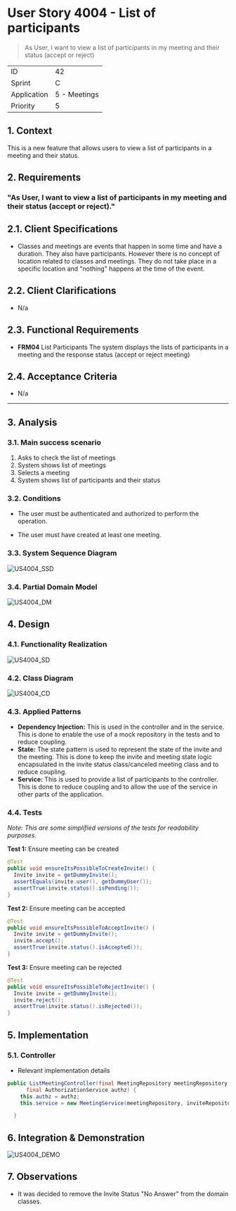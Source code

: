 # User Story 4004 - List of participants

> As User, I want to view a list of participants in my meeting and their status (accept or reject)

|             |              |
| ----------- | ------------ |
| ID          | 42           |
| Sprint      | C            |
| Application | 5 - Meetings |
| Priority    | 5            |

## 1. Context

This is a new feature that allows users to view a list of participants in a meeting and their status.

## 2. Requirements

### "As User, I want to view a list of participants in my meeting and their status (accept or reject)."

## 2.1. Client Specifications

- Classes and meetings are events that happen in some time and have a duration. They also have
  participants. However there is no concept of location related to classes and meetings. They do
  not take place in a specific location and "nothing" happens at the time of the event.

## 2.2. Client Clarifications

- N/a

## 2.3. Functional Requirements

- **FRM04** List Participants The system displays the lists of participants in a meeting and the response status (accept or reject meeting)

## 2.4. Acceptance Criteria

- N/a

---

## 3. Analysis

### 3.1. Main success scenario

1. Asks to check the list of meetings
2. System shows list of meetings
3. Selects a meeting
4. System shows list of participants and their status

### 3.2. Conditions

- The user must be authenticated and authorized to perform the operation.

- The user must have created at least one meeting.

### 3.3. System Sequence Diagram

![US4004_SSD](out/US4004_SSD.svg)

### 3.4. Partial Domain Model

![US4004_DM](out/US4004_DM.svg)

## 4. Design

### 4.1. Functionality Realization

![US4004_SD](out/US4004_SD.svg)

### 4.2. Class Diagram

![US4004_CD](out/US4004_CD.svg)

### 4.3. Applied Patterns

- **Dependency Injection:** This is used in the controller and in the service. This is done to enable the use of a mock repository in the tests and to reduce coupling.
- **State:** The state pattern is used to represent the state of the invite and the meeting. This is done to keep the invite and meeting state logic encapsulated in the invite status class/canceled meeting class and to reduce coupling.
- **Service:** This is used to provide a list of participants to the controller. This is done to reduce coupling and to allow the use of the service in other parts of the application.

### 4.4. Tests

_Note: This are some simplified versions of the tests for readability purposes._

**Test 1:** Ensure meeting can be created

```java
@Test
public void ensureItsPossibleToCreateInvite() {
  Invite invite = getDummyInvite();
  assertEquals(invite.user(), getDummyUser());
  assertTrue(invite.status().isPending());
}
```

**Test 2:** Ensure meeting can be accepted

```java
@Test
public void ensureItsPossibleToAcceptInvite() {
  Invite invite = getDummyInvite();
  invite.accept();
  assertTrue(invite.status().isAccepted());
}
```

**Test 3:** Ensure meeting can be rejected

```java
@Test
public void ensureItsPossibleToRejectInvite() {
  Invite invite = getDummyInvite();
  invite.reject();
  assertTrue(invite.status().isRejected());
}
```

## 5. Implementation

### 5.1. Controller

- Relevant implementation details

```java
public ListMeetingController(final MeetingRepository meetingRepository, final InviteRepository inviteRepository,
      final AuthorizationService authz) {
    this.authz = authz;
    this.service = new MeetingService(meetingRepository, inviteRepository);

  }
```

## 6. Integration & Demonstration

![US4004_DEMO](assets/US4004_DEMO.png)

## 7. Observations

- It was decided to remove the Invite Status "No Answer" from the domain classes.
